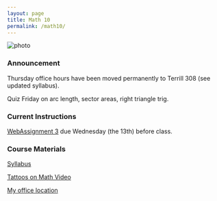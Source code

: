 ```yaml
---
layout: page
title: Math 10
permalink: /math10/
---
```


![photo](https://upload.wikimedia.org/wikipedia/commons/3/3b/Circle_cos_sin.gif)

### Announcement
Thursday office hours have been moved permanently to Terrill 308 (see updated syllabus).

Quiz Friday on arc length, sector areas, right triangle trig.

### Current Instructions
[WebAssignment 3](http://www.webassign.net) due Wednesday (the 13th) before class.
  
### Course Materials

[Syllabus](http://www.uvm.edu/~bfemery/Math10Syllabus.pdf)

[Tattoos on Math Video](https://www.youtube.com/watch?v=IxNb1WG_Ido)

[My office location](http://www.uvm.edu/~bfemery/math10/FarrellHallLocation.png)
